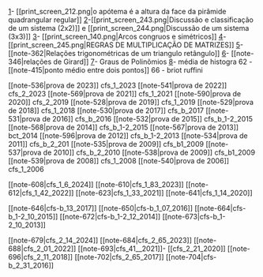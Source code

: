 
[1](https://www.qconcursos.com/questoes-militares/questoes/ae1edea0-55)- [[print_screen_212.png|o apótema é a altura da face da pirâmide quadrangular regular]] 
[2](https://www.qconcursos.com/questoes-militares/questoes/2586276c-4e)-[[print_screen_243.png|Discussão e classificação de um sistema (2x2)]] e [[print_screen_244.png|Discussão de um sistema (3x3)]]
[3](https://www.qconcursos.com/questoes-militares/questoes/2599174b-4e)- [[print_screen_140.png|Arcos congruos e simétricos]]
[4](https://www.qconcursos.com/questoes-militares/questoes/25b8c262-4e)-[[print_screen_245.png|REGRAS DE MULTIPLICAÇÃO DE MATRIZES]]
[5](https://brainly.com.br/tarefa/21576246#:~:text=O%20valor%20de%20n%20%C3%A9%20b)- [[note-362|Relações trigonométricas de um triangulo retângulo]]
[6](https://www.qconcursos.com/questoes-militares/questoes/fe1dcdf2-7e)- [[note-346|relações de Girard]]
[7](https://www.qconcursos.com/questoes-militares/questoes/45ee02a5-49)- Graus de Polinômios
[8](https://www.qconcursos.com/questoes-militares/questoes/fe0b6c24-7e)- média de histogra
62 - [[note-415|ponto médio entre dois pontos]]
66 - briot ruffini

[[note-536|prova de 2023]] cfs_1_2023
[[note-541|prova de 2022]] cfs_2_2023
[[note-569|prova de 2021]] cfs_1_2021
[[note-590|prova de 2020]] cfs_2_2019
[[note-528|prova de 2019]] cfs_1_2019
[[note-529|prova de 2018]] cfs_1_2018
[[note-530|prova de 2017]] cfs_b_2017
[[note-531|prova de 2016]] cfs_b_2016
[[note-532|prova de 2015]] cfs_b_1-2_2015
[[note-568|prova de 2014]] cfs_b_1-2_2015
[[note-567|prova de 2013]] bct_2014
[[note-596|prova de 2012]] cfs_b_1-2_2013
[[note-534|prova de 2011]] cfs_b_2_201
[[note-535|prova de 2009]] cfs_b1_2009
[[note-537|prova de 2010]] cfs_b_2_2010
[[note-538|prova de 2009]] cfs_b1_2009
[[note-539|prova de 2008]] cfs_1_2008
[[note-540|prova de 2006]] cfs_1_2006

[[note-608|cfs_1_6_2024]]
[[note-610|cfs_1_83_2023]]
[[note-612|cfs_1_42_2022]]
[[note-623|cfs_1_33_2021]]
[[note-641|cfs_1_14_2020]]

[[note-646|cfs-b_13_2017]]
[[note-650|cfs-b_1_07_2016]]
[[note-664|cfs-b_1-2_10_2015]]
[[note-672|cfs-b_1-2_12_2014]]
[[note-673|cfs-b_1-2_10_2013]]

[[note-679|cfs_2_14_2024]]
[[note-684|cfs_2_65_2023]]
[[note-688|cfs_2_01_2022]]
[[note-693|cfs_41__2021]]-
[[cfs_2_21_2020]]
[[note-696|cfs_2_11_2018]]
[[note-702|cfs_2_65_2017]]
[[note-704|cfs-b_2_31_2016]]
